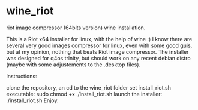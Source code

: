 # wine_riot
riot image compressor (64bits version) wine installation.

This is a Riot x64 installer for linux, with the help of wine :)
I know there are several very good images compressor for linux, even with some good guis, but at my opinion, nothing that beats Riot image compressor.
The installer was designed for q4os trinity, but should work on any recent debian distro (maybe with some adjustements to the .desktop files).

Instructions:

clone the repository, an cd to the wine_riot folder
set install_riot.sh executable: sudo chmod +x ./install_riot.sh
launch the installer: ./install_riot.sh
Enjoy.

